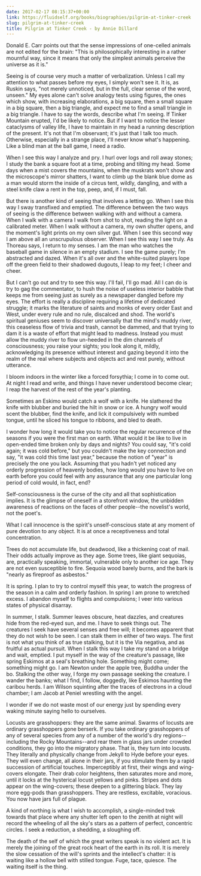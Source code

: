 ```yaml
---
date: 2017-02-17 08:15:37+00:00
link: https://fluidself.org/books/biographies/pilgrim-at-tinker-creek
slug: pilgrim-at-tinker-creek
title: Pilgrim at Tinker Creek - by Annie Dillard
---
```


Donald E. Carr points out that the sense impressions of one-celled animals are not edited for the brain: "This is philosophically interesting in a rather mournful way, since it means that only the simplest animals perceive the universe as it is."

Seeing is of course very much a matter of verbalization. Unless I call my attention to what passes before my eyes, I simply won't see it. It is, as Ruskin says, "not merely unnoticed, but in the full, clear sense of the word, unseen." My eyes alone can't solve analogy tests using figures, the ones which show, with increasing elaborations, a big square, then a small square in a big square, then a big triangle, and expect me to find a small triangle in a big triangle. I have to say the words, describe what I'm seeing. If Tinker Mountain erupted, I'd be likely to notice. But if I want to notice the lesser cataclysms of valley life, I have to maintain in my head a running description of the present. It's not that I'm observant; it's just that I talk too much. Otherwise, especially in a strange place, I'll never know what's happening. Like a blind man at the ball game, I need a radio.

When I see this way I analyze and pry. I hurl over logs and roll away stones; I study the bank a square foot at a time, probing and tilting my head. Some days when a mist covers the mountains, when the muskrats won't show and the microscope's mirror shatters, I want to climb up the blank blue dome as a man would storm the inside of a circus tent, wildly, dangling, and with a steel knife claw a rent in the top, peep, and, if I must, fall.

But there is another kind of seeing that involves a letting go. When I see this way I sway transfixed and emptied. The difference between the two ways of seeing is the difference between walking with and without a camera. When I walk with a camera I walk from shot to shot, reading the light on a calibrated meter. When I walk without a camera, my own shutter opens, and the moment's light prints on my own silver gut. When I see this second way I am above all an unscrupulous observer. When I see this way I see truly. As Thoreau says, I return to my senses. I am the man who watches the baseball game in silence in an empty stadium. I see the game purely; I'm abstracted and dazed. When it's all over and the white-suited players lope off the green field to their shadowed dugouts, I leap to my feet; I cheer and cheer.

But I can't go out and try to see this way. I'll fail, I'll go mad. All I can do is try to gag the commentator, to hush the noise of useless interior babble that keeps me from seeing just as surely as a newspaper dangled before my eyes. The effort is really a discipline requiring a lifetime of dedicated struggle; it marks the literature of saints and monks of every order East and West, under every rule and no rule, discalced and shod. The world's spiritual geniuses seem to discover universally that the mind's muddy river, this ceaseless flow of trivia and trash, cannot be dammed, and that trying to dam it is a waste of effort that might lead to madness. Instead you must allow the muddy river to flow un-heeded in the dim channels of consciousness; you raise your sights; you look along it, mildly, acknowledging its presence without interest and gazing beyond it into the realm of the real where subjects and objects act and rest purely, without utterance.

I bloom indoors in the winter like a forced forsythia; I come in to come out. At night I read and write, and things I have never understood become clear; I reap the harvest of the rest of the year's planting.

Sometimes an Eskimo would catch a wolf with a knife. He slathered the knife with blubber and buried the hilt in snow or ice. A hungry wolf would scent the blubber, find the knife, and lick it compulsively with numbed tongue, until he sliced his tongue to ribbons, and bled to death.

I wonder how long it would take you to notice the regular recurrence of the seasons if you were the first man on earth. What would it be like to live in open-ended time broken only by days and nights? You could say, "it's cold again; it was cold before," but you couldn't make the key connection and say, "it was cold this time last year," because the notion of "year" is precisely the one you lack. Assuming that you hadn't yet noticed any orderly progression of heavenly bodies, how long would you have to live on earth before you could feel with any assurance that any one particular long period of cold would, in fact, end?

Self-consciousness is the curse of the city and all that sophistication implies. It is the glimpse of oneself in a storefront window, the unbidden awareness of reactions on the faces of other people--the novelist's world, not the poet's.

What I call innocence is the spirit's unself-conscious state at any moment of pure devotion to any object. It is at once a receptiveness and total concentration.

Trees do not accumulate life, but deadwood, like a thickening coat of mail. Their odds actually improve as they age. Some trees, like giant sequoias, are, practically speaking, immortal, vulnerable only to another ice age. They are not even susceptible to fire. Sequoia wood barely burns, and the bark is "nearly as fireproof as asbestos."

It is spring. I plan to try to control myself this year, to watch the progress of the season in a calm and orderly fashion. In spring I am prone to wretched excess. I abandon myself to flights and compulsions; I veer into various states of physical disarray.

In summer, I stalk. Summer leaves obscure, heat dazzles, and creatures hide from the red-eyed sun, and me. I have to seek things out. The creatures I seek have several senses and free will; it becomes apparent that they do not wish to be seen. I can stalk them in either of two ways. The first is not what you think of as true stalking, but it is the Via negativa, and as fruitful as actual pursuit. When I stalk this way I take my stand on a bridge and wait, emptied. I put myself in the way of the creature's passage, like spring Eskimos at a seal's breathing hole. Something might come; something might go. I am Newton under the apple tree, Buddha under the bo. Stalking the other way, I forge my own passage seeking the creature. I wander the banks; what I find, I follow, doggedly, like Eskimos haunting the caribou herds. I am Wilson squinting after the traces of electrons in a cloud chamber; I am Jacob at Peniel wrestling with the angel.

I wonder if we do not waste most of our energy just by spending every waking minute saying hello to ourselves.

Locusts are grasshoppers: they are the same animal. Swarms of locusts are ordinary grasshoppers gone berserk. If you take ordinary grasshoppers of any of several species from any of a number of the world's dry regions--including the Rocky Mountains--and rear them in glass jars under crowded conditions, they go into the migratory phase. That is, they turn into locusts. They literally and physically change from Jekyll to Hyde before your eyes. They will even change, all alone in their jars, if you stimulate them by a rapid succession of artificial touches. Imperceptibly at first, their wings and wing-covers elongate. Their drab color heightens, then saturates more and more, until it locks at the hysterical locust yellows and pinks. Stripes and dots appear on the wing-covers; these deepen to a glittering black. They lay more egg-pods than grasshoppers. They are restless, excitable, voracious. You now have jars full of plague.

A kind of northing is what I wish to accomplish, a single-minded trek towards that place where any shutter left open to the zenith at night will record the wheeling of all the sky's stars as a pattern of perfect, concentric circles. I seek a reduction, a shedding, a sloughing off.

The death of the self of which the great writers speak is no violent act. It is merely the joining of the great rock heart of the earth in its roll. It is merely the slow cessation of the will's sprints and the intellect's chatter: it is waiting like a hollow bell with stilled tongue. Fuge, tace, quiesce. The waiting itself is the thing.
